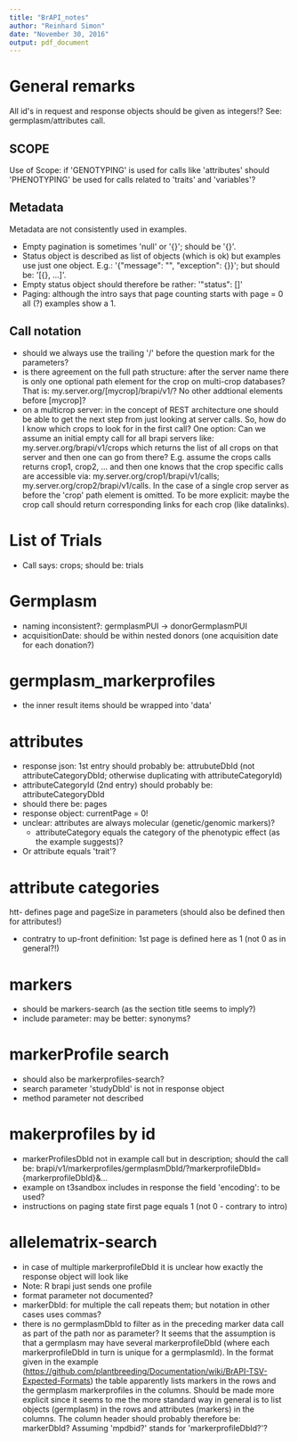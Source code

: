 ```yaml
---
title: "BrAPI_notes"
author: "Reinhard Simon"
date: "November 30, 2016"
output: pdf_document
---
```


# General remarks

All id's in request and response objects should be given as integers!? See: germplasm/attributes call.

## SCOPE

Use of Scope: if 'GENOTYPING' is used for calls like 'attributes' should 'PHENOTYPING' be used for calls related to 'traits' and 'variables'?

## Metadata

Metadata are not consistently used in examples.

- Empty pagination is sometimes 'null' or '{}'; should be '{}'.
- Status object is described as list of objects (which is ok) but examples use just one object. E.g.: '{"message": "", "exception": {}}'; but should be: '[{}, ...]'.
- Empty status object should therefore be rather: '"status": []'
- Paging: although the intro says that page counting starts with page = 0 all (?) examples show a 1.

## Call notation

- should we always use the trailing '/' before the question mark for the parameters?
- is there agreement on the full path structure: after the server name there is only one optional path element for the crop on multi-crop databases? That is: my.server.org/[mycrop]/brapi/v1/? No other addtional elements before [mycrop]?
- on a multicrop server: in the concept of REST architecture one should be able to get the next step from just looking at server calls. So, how do I know which crops to look for in the first call? One option: Can we assume an initial empty call for all brapi servers like: my.server.org/brapi/v1/crops which returns the list of all crops on that server and then one can go from there? E.g. assume the crops calls returns crop1, crop2, ... and then one knows that the crop specific calls are accessible via: my.server.org/crop1/brapi/v1/calls; my.server.org/crop2/brapi/v1/calls. In the case of a single crop server as before the 'crop' path element is omitted. To be more explicit: maybe the crop call should return corresponding links for each crop (like datalinks).

# List of Trials

- Call says: crops; should be: trials

# Germplasm

- naming inconsistent?: germplasmPUI -> donorGermplasmPUI
- acquisitionDate: should be within nested donors (one acquisition date for each donation?)

# germplasm_markerprofiles

- the inner result items should be wrapped into 'data'

# attributes

- response json: 1st entry should probably be: attrubuteDbId (not attributeCategoryDbId; otherwise duplicating with attributeCategoryId)
- attributeCategoryId (2nd entry) should probably be: attributeCategoryDbId
- should there be: pages
- response object: currentPage = 0!
- unclear: attributes are always molecular (genetic/genomic markers)?
  - attributeCategory equals the category of the phenotypic effect (as the example suggests)?
- Or attribute equals 'trait'?

# attribute categories

htt- defines page and pageSize in parameters (should also be defined then for attributes!)
- contratry to up-front definition: 1st page is defined here as 1 (not 0 as in general?!)

# markers

- should be markers-search (as the section title seems to imply?)
- include parameter: may be better: synonyms?

# markerProfile search

- should also be markerprofiles-search?
- search parameter 'studyDbId' is not in response object
- method parameter not described

# makerprofiles by id

- markerProfilesDbId not in example call but in description; should the call be:
  brapi/v1/markerprofiles/germplasmDbId/?markerprofileDbId={markerprofileDbId}&...
- example on t3sandbox includes in response the field 'encoding': to be used?
- instructions on paging state first page equals 1 (not 0 - contrary to intro)

# allelematrix-search

- in case of multiple markerprofileDbId it is unclear how exactly the response object will look like
- Note: R brapi just sends one profile
- format parameter not documented?
- markerDbId: for multiple the call repeats them; but notation in other cases uses commas?
- there is no germplasmDbId to filter as in the preceding marker data call as part of the path nor as parameter? It seems that the assumption is that a germplasm may have several markerprofileDbId (where each markerprofileDbId in turn is unique for a germplasmId). In the format given in the example (https://github.com/plantbreeding/Documentation/wiki/BrAPI-TSV-Expected-Formats) the table apparently lists markers in the rows and the germplasm markerprofiles in the columns. Should be made more explicit since it seems to me the more standard way in general is to list objects (germplasm) in the rows and attributes (markers) in the columns. The column header should probably therefore be: markerDbId? Assuming 'mpdbid?' stands for 'markerprofileDbId?'?




